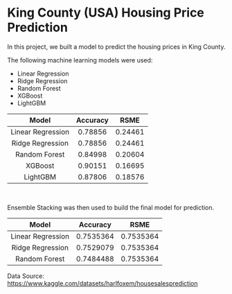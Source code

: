 # King County (USA) Housing Price Prediction

In this project, we built a model to predict the housing prices in King County.

The following machine learning models were used: 
* Linear Regression
* Ridge Regression 
* Random Forest 
* XGBoost
* LightGBM 


| Model                 | Accuracy    | RSME       | 
|:--------------------: |:-----------:|:----------:| 
| Linear Regression     | 0.78856     |0.24461     |
| Ridge Regression      | 0.78856     |0.24461     | 
| Random Forest         | 0.84998     |0.20604     | 
| XGBoost               | 0.90151     |0.16695     |
| LightGBM              | 0.87806     |0.18576     |


<br/>

Ensemble Stacking was then used to build the final model for prediction. 

| Model                 | Accuracy    | RSME       | 
|:--------------------: |:-----------:| :---------:| 
| Linear Regression     | 0.7535364   |0.7535364   |
| Ridge Regression      | 0.7529079   |0.7535364   | 
| Random Forest         | 0.7484488   |0.7535364   | 


Data Source: https://www.kaggle.com/datasets/harlfoxem/housesalesprediction
